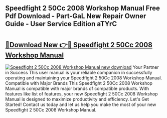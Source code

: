 ## Speedfight 2 50Cc 2008 Workshop Manual Free Pdf Download - Part-GaL New Repair Owner Guide - User Service Edition aTYrC

# <h2><a href="http://bc74913.oget.top/?id=Speedfight+2+50Cc+2008+Workshop+Manual">🔗Download New 👉🔴 Speedfight 2 50Cc 2008 Workshop Manual</a></h2>

[![Speedfight 2 50Cc 2008 Workshop Manual new download](https://i.imgur.com/5g1atiW.png)](http://bc74913.oget.top/?id=Speedfight+2+50Cc+2008+Workshop+Manual)
Your Partner in Success This user manual is your reliable companion in successfully operating and maintaining your Speedfight 2 50Cc 2008 Workshop Manual. Compatible with Major Brands This Speedfight 2 50Cc 2008 Workshop Manual is compatible with major brands of compatible products. With features like list of features, your new Speedfight 2 50Cc 2008 Workshop Manual is designed to maximize productivity and efficiency. Let's Get Started! Contact us today and let us help you make the most of your new Speedfight 2 50Cc 2008 Workshop Manual.
